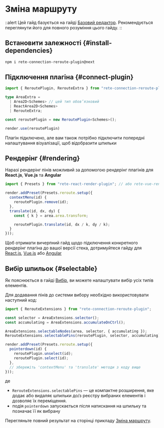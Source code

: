 # Зміна маршруту

::alert
Цей гайд базується на гайді [Базовий редактор](/uk/docs/guides/basic). Рекомендується переглянути його для повного розуміння цього гайду.
::


## Встановити залежності {#install-dependencies}

```bash
npm i rete-connection-reroute-plugin@next
```

## Підключення плагіна {#connect-plugin}

```ts
import { ReroutePlugin, RerouteExtra } from "rete-connection-reroute-plugin";

type AreaExtra =
  | Area2D<Schemes> // цей тип обов’язковий
  | ReactArea2D<Schemes>
  | RerouteExtra;

const reroutePlugin = new ReroutePlugin<Schemes>();

render.use(reroutePlugin)
```

Плагін підключено, але вам також потрібно підключити попередні налаштування візуалізації, щоб відобразити шпильки

## Рендерінг {#rendering}

Наразі рендерінг пінів можливий за допомогою рендерінг плагінів для **React.js**, **Vue.js** та **Angular**

```ts
import { Presets } from "rete-react-render-plugin"; // або rete-vue-render-plugin, rete-angular-render-plugin

render.addPreset(Presets.reroute.setup({
  contextMenu(id) {
    reroutePlugin.remove(id);
  },
  translate(id, dx, dy) {
    const { k } = area.area.transform;

    reroutePlugin.translate(id, dx / k, dy / k);
  }
}));
```

Щоб отримати вичерпний гайд щодо підключення конкретного рендерінг плагіна до вашої версії стека, дотримуйтеся гайду для
[React.js](/uk/docs/guides/renderers/react), [Vue.js](/uk/docs/guides/renderers/vue) або [Angular](/uk/docs/guides/renderers/angular)

## Вибір шпильок {#selectable}

Як пояснюється в гайді [Вибір](/uk/docs/guides/selectable), ви можете налаштувати вибір усіх типів елементів.

Для додавання пінів до системи вибору необхідно використовувати наступний код:

```ts
import { RerouteExtensions } from "rete-connection-reroute-plugin";

const selector = AreaExtensions.selector();
const accumulating = AreaExtensions.accumulateOnCtrl();

AreaExtensions.selectableNodes(area, selector, { accumulating });
RerouteExtensions.selectablePins(reroutePlugin, selector, accumulating);

render.addPreset(Presets.reroute.setup({
  pointerdown(id) {
    reroutePlugin.unselect(id);
    reroutePlugin.select(id);
  },
  // збережіть 'contextMenu' та 'translate' методи з коду вище
}));

```

де
- `RerouteExtensions.selectablePins` — це компактне розширення, яке додає або видаляє шпильки до/з реєстру вибраних елементів і дозволяє їх переміщення.
- подія `pointerdown` запускається після натискання на шпильку та позначає її як вибрану

Перегляньте повний результат на сторінці прикладу [Зміна маршруту](/uk/examples/reroute).
